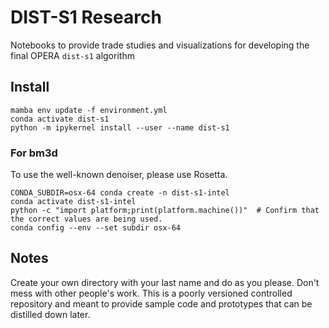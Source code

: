 # DIST-S1 Research

Notebooks to provide trade studies and visualizations for developing the final OPERA `dist-s1` algorithm

## Install

```
mamba env update -f environment.yml
conda activate dist-s1
python -m ipykernel install --user --name dist-s1
```

### For bm3d

To use the well-known denoiser, please use Rosetta.

```
CONDA_SUBDIR=osx-64 conda create -n dist-s1-intel 
conda activate dist-s1-intel
python -c "import platform;print(platform.machine())"  # Confirm that the correct values are being used.
conda config --env --set subdir osx-64 
```

## Notes

Create your own directory with your last name and do as you please. Don't mess with other people's work. This is a poorly versioned controlled repository and meant to provide sample code and prototypes that can be distilled down later.